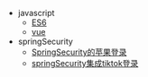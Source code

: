 - javascript
  - [ES6](javascript/es6/es6.md)
  - [vue](javascript/vue/vue源码学习.md)
- springSecurity
  - [SpringSecurity的苹果登录](springSecurity/SpringSecurity的苹果登录.md)
  - [springSecurity集成tiktok登录](springSecurity/springSecurity集成tiktok登录.md)

